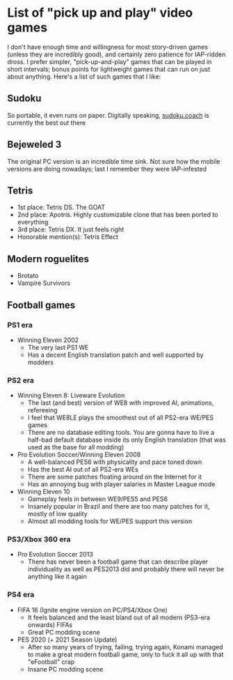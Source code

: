 # List of "pick up and play" video games
I don't have enough time and willingness for most story-driven games (unless they are incredibly good), and
certainly zero patience for IAP-ridden dross. I prefer simpler, "pick-up-and-play" games that can be played
in short intervals; bonus points for lightweight games that can run on just about anything.
Here's a list of such games that I like:

## Sudoku
So portable, it even runs on paper. Digitally speaking, [sudoku.coach](https://sudoku.coach) is currently the
best out there

## Bejeweled 3
The original PC version is an incredible time sink. Not sure how the mobile versions are doing nowadays; last
I remember they were IAP-infested

## Tetris
* 1st place: Tetris DS. The GOAT
* 2nd place: Apotris. Highly customizable clone that has been ported to everything
* 3rd place: Tetris DX. It just feels right
* Honorable mention(s): Tetris Effect

## Modern roguelites
* Brotato
* Vampire Survivors

## Football games
### PS1 era
* Winning Eleven 2002
    * The very last PS1 WE
    * Has a decent English translation patch and well supported by modders
### PS2 era
* Winning Eleven 8: Liveware Evolution
    * The last (and best) version of WE8 with improved AI, animations, refereeing
    * I feel that WE8LE plays the smoothest out of all PS2-era WE/PES games
    * There are no database editing tools. You are gonna have to live a half-bad default database
inside its only English translation (that was used as the base for all modding)
* Pro Evolution Soccer/Winning Eleven 2008
    * A well-balanced PES6 with physicality and pace toned down
    * Has the best AI out of all PS2-era WEs
    * There are some patches floating around on the Internet for it
    * Has an annoying bug with player salaries in Master League mode
* Winning Eleven 10
    * Gameplay feels in between WE9/PES5 and PES6
    * Insanely popular in Brazil and there are too many patches for it, mostly of low quality
    * Almost all modding tools for WE/PES support this version

### PS3/Xbox 360 era
* Pro Evolution Soccer 2013
    * There has never been a football game that can describe player individuality as well as PES2013 did and
probably there will never be anything like it again

### PS4 era
* FIFA 16 (Ignite engine version on PC/PS4/Xbox One)
    * It feels balanced and the least bland out of all modern (PS3-era onwards) FIFAs
    * Great PC modding scene
* PES 2020 (+ 2021 Season Update)
    * After so many years of trying, failing, trying again, Konami managed to make a great modern football game,
only to fuck it all up with that "eFootball" crap
    * Insane PC modding scene
